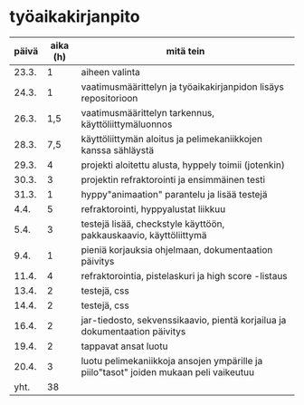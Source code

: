 # työaikakirjanpito
| päivä | aika (h) | mitä tein |
|-------|----------|-----------|
|23.3.  | 1        | aiheen valinta | 
|24.3.  | 1        | vaatimusmäärittelyn ja työaikakirjanpidon lisäys repositorioon |
|26.3.  | 1,5      | vaatimusmäärittelyn tarkennus, käyttöliittymäluonnos |
|28.3.  | 7,5      | käyttöliittymän aloitus ja pelimekaniikkojen kanssa sähläystä |
|29.3.  | 4        | projekti aloitettu alusta, hyppely toimii (jotenkin) |
|30.3.  | 3        | projektin refraktorointi ja ensimmäinen testi |
|31.3.  | 1        | hyppy"animaation" parantelu ja lisää testejä |
|4.4.   | 5        | refraktorointi, hyppyalustat liikkuu |
|5.4.   | 3        | testejä lisää, checkstyle käyttöön, pakkauskaavio, käyttöliittymä |
|9.4.   | 1        | pieniä korjauksia ohjelmaan, dokumentaation päivitys |
|11.4.  | 4        | refraktorointia, pistelaskuri ja high score -listaus |
|13.4.  | 2        | testejä, css |
|14.4.  | 2        | testejä, css |
|16.4.  | 2        | jar-tiedosto, sekvenssikaavio, pientä korjailua ja dokumentaation päivitys |
|19.4.  | 2        | tappavat ansat luotu |
|20.4.  | 3        | luotu pelimekaniikkoja ansojen ympärille ja piilo"tasot" joiden mukaan peli vaikeutuu |
|yht.   | 38       | 